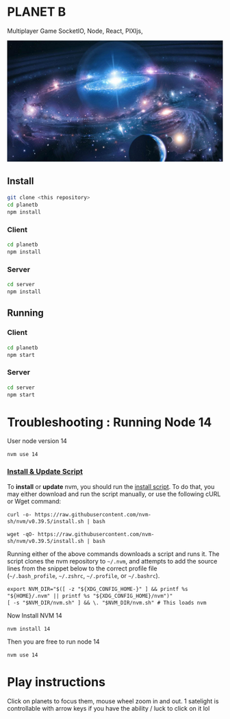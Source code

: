 # PLANET B

Multiplayer Game
SocketIO, Node, React, PIXIjs,

![Image of a galaxy and planet](https://github.com/jjwallace/planetb/blob/main/notes/pictures/galaxy.jpg)

## Install

```bash
git clone <this repository>
cd planetb
npm install

```

### Client
```bash
cd planetb
npm install

```

### Server
```bash
cd server
npm install

```

## Running

### Client
```bash
cd planetb
npm start
```

### Server
```bash
cd server
npm start
```

# Troubleshooting : Running Node 14

User node version 14
```
nvm use 14
```

### [Install & Update Script](https://github.com/nvm-sh/nvm#install--update-script)

To **install** or **update** nvm, you should run the [install script](https://github.com/nvm-sh/nvm/blob/v0.39.5/install.sh). To do that, you may either download and run the script manually, or use the following cURL or Wget command:

```shell
curl -o- https://raw.githubusercontent.com/nvm-sh/nvm/v0.39.5/install.sh | bash
```

```shell
wget -qO- https://raw.githubusercontent.com/nvm-sh/nvm/v0.39.5/install.sh | bash
```

Running either of the above commands downloads a script and runs it. The script clones the nvm repository to `~/.nvm`, and attempts to add the source lines from the snippet below to the correct profile file (`~/.bash_profile`, `~/.zshrc`, `~/.profile`, or `~/.bashrc`).

```shell
export NVM_DIR="$([ -z "${XDG_CONFIG_HOME-}" ] && printf %s "${HOME}/.nvm" || printf %s "${XDG_CONFIG_HOME}/nvm")"
[ -s "$NVM_DIR/nvm.sh" ] && \. "$NVM_DIR/nvm.sh" # This loads nvm
```

Now Install NVM 14

```
nvm install 14
```

Then you are free to run node 14
```
nvm use 14
```


# Play instructions

Click on planets to focus them, mouse wheel zoom in and out.
1 satelight is controllable with arrow keys if you have the ability / luck to click on it lol
